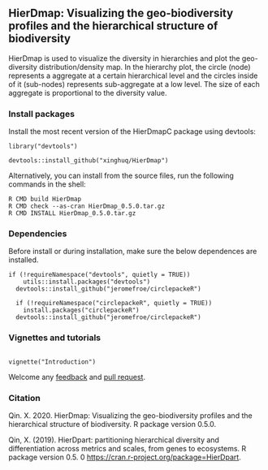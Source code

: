 
## HierDmap: Visualizing the geo-biodiversity profiles and the hierarchical structure of biodiversity


HierDmap is used to visualize the diversity in hierarchies and plot the geo-diversity distribution/density map. In the hierarchy plot, the circle (node) represents a aggregate at a certain hierarchical level and the circles inside of it (sub-nodes) represents sub-aggregate at a low level. The size of each aggregate is proportional to the diversity value.


### Install packages

Install the most recent version of the HierDmapC package using devtools:
`````{r}
library("devtools")

devtools::install_github("xinghuq/HierDmap")
``````
Alternatively, you can install from the source files, run the following commands in the shell:

```{shell}
R CMD build HierDmap
R CMD check --as-cran HierDmap_0.5.0.tar.gz
R CMD INSTALL HierDmap_0.5.0.tar.gz
```


### Dependencies

Before install or during installation, make sure the below dependences are installed.
``````{r}
if (!requireNamespace("devtools", quietly = TRUE))
    utils::install.packages("devtools")
  devtools::install_github("jeromefroe/circlepackeR")
  
  if (!requireNamespace("circlepackeR", quietly = TRUE))
    install.packages("circlepackeR")
  devtools::install_github("jeromefroe/circlepackeR")
``````

### Vignettes and tutorials

``````{r}

vignette("Introduction")

``````



Welcome any [feedback](https://github.com/xinghuq/HierDmap/issues) and [pull request](https://github.com/xinghuq/HierDmap/pulls). 


### Citation

Qin. X. 2020. HierDmap: Visualizing the geo-biodiversity profiles and the hierarchical structure of biodiversity. R package version 0.5.0.

Qin, X. (2019). HierDpart: partitioning hierarchical diversity and differentiation across metrics and scales, from genes to ecosystems. R package version 0.5. 0 https://cran.r-project.org/package=HierDpart.
